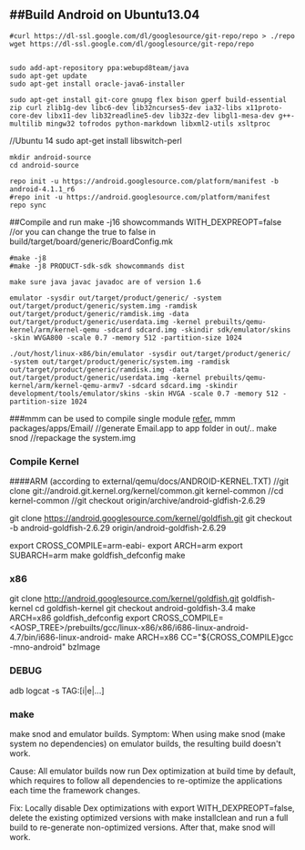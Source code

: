 ##Build Android on Ubuntu13.04
---
	
	#curl https://dl-ssl.google.com/dl/googlesource/git-repo/repo > ./repo
	wget https://dl-ssl.google.com/dl/googlesource/git-repo/repo

	
	sudo add-apt-repository ppa:webupd8team/java
	sudo apt-get update
	sudo apt-get install oracle-java6-installer
	
	sudo apt-get install git-core gnupg flex bison gperf build-essential zip curl zlib1g-dev libc6-dev lib32ncurses5-dev ia32-libs x11proto-core-dev libx11-dev lib32readline5-dev lib32z-dev libgl1-mesa-dev g++-multilib mingw32 tofrodos python-markdown libxml2-utils xsltproc
  
  //Ubuntu 14
  sudo apt-get install libswitch-perl  
  
  	mkdir android-source
	cd android-source
	
	repo init -u https://android.googlesource.com/platform/manifest -b android-4.1.1_r6
	#repo init -u https://android.googlesource.com/platform/manifest
	repo sync

##Compile and run
	make -j16 showcommands WITH_DEXPREOPT=false 
	//or you can change the true to false in build/target/board/generic/BoardConfig.mk
	
	#make -j8
	#make -j8 PRODUCT-sdk-sdk showcommands dist
	
	make sure java javac javadoc are of version 1.6
	
	emulator -sysdir out/target/product/generic/ -system out/target/product/generic/system.img -ramdisk out/target/product/generic/ramdisk.img -data out/target/product/generic/userdata.img -kernel prebuilts/qemu-kernel/arm/kernel-qemu -sdcard sdcard.img -skindir sdk/emulator/skins -skin WVGA800 -scale 0.7 -memory 512 -partition-size 1024

	./out/host/linux-x86/bin/emulator -sysdir out/target/product/generic/ -system out/target/product/generic/system.img -ramdisk out/target/product/generic/ramdisk.img -data out/target/product/generic/userdata.img -kernel prebuilts/qemu-kernel/arm/kernel-qemu-armv7 -sdcard sdcard.img -skindir development/tools/emulator/skins -skin HVGA -scale 0.7 -memory 512 -partition-size 1024

###mmm can be used to compile single module [refer.](http://blog.csdn.net/luoshengyang/article/details/6566662)
	mmm packages/apps/Email/	//generate Email.app to app folder in out/..
	make snod			//repackage the system.img

### Compile Kernel

####ARM
(according to external/qemu/docs/ANDROID-KERNEL.TXT)
//git clone git://android.git.kernel.org/kernel/common.git kernel-common
//cd kernel-common
//git checkout origin/archive/android-gldfish-2.6.29

git clone https://android.googlesource.com/kernel/goldfish.git
git checkout -b android-goldfish-2.6.29 origin/android-goldfish-2.6.29

export CROSS_COMPILE=arm-eabi-
export ARCH=arm
export SUBARCH=arm
make goldfish_defconfig
make

### x86
git clone http://android.googlesource.com/kernel/goldfish.git goldfish-kernel
cd goldfish-kernel
git checkout android-goldfish-3.4
make ARCH=x86 goldfish_defconfig
export CROSS\_COMPILE=<AOSP_TREE>/prebuilts/gcc/linux-x86/x86/i686-linux-android-4.7/bin/i686-linux-android-
make ARCH=x86 CC="${CROSS_COMPILE}gcc -mno-android" bzImage

### DEBUG
adb logcat -s TAG:[i|e|...]

### make
make snod and emulator builds.
Symptom: When using make snod (make system no dependencies) on emulator builds, the resulting build doesn't work.

Cause: All emulator builds now run Dex optimization at build time by default, which requires to follow all dependencies to re-optimize the applications each time the framework changes.

Fix: Locally disable Dex optimizations with export WITH_DEXPREOPT=false, delete the existing optimized versions with make installclean and run a full build to re-generate non-optimized versions. After that, make snod will work.


